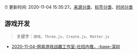 :alarm_clock: 更新时间: 2020-11-04 15:35:27。[来源分类](../README.md)、[标签分类](../TAGS.md)、[时间分类](../TIMELINE.md)

## 游戏开发


> 关键字：`游戏`、`Three.js`、`Create.js`、`Matter.js`



- [2020-11-04-网易游戏战趣工作室-社招内推，-base-深圳](https://www.v2ex.com/t/721856) 